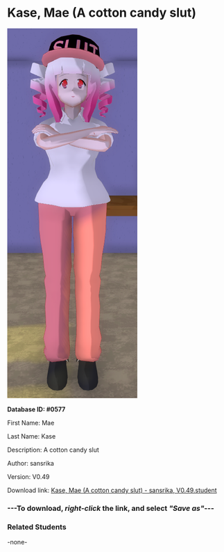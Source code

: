 # Kase, Mae (A cotton candy slut)

<img src="../../Files/Images/Kase, Mae (A cotton candy slut).png" title="Kase, Mae (A cotton candy slut) - sansrika, V0.49">

**Database ID: #0577**

First Name: Mae

Last Name: Kase

Description: A cotton candy slut

Author: sansrika

Version: V0.49

Download link: <a href="https://raw.githubusercontent.com/Arbiter1223/Daigaku-Gurashi-Custom-Students/master/Files/Student%20Files/Kase%2C%20Mae%20(A%20cotton%20candy%20slut)%20-%20sansrika%2C%20V0.49.student">Kase, Mae (A cotton candy slut) - sansrika, V0.49.student</a>

### ---**To download, _right-click_ the link, and select _"Save as"_**---

### Related Students

-none-
